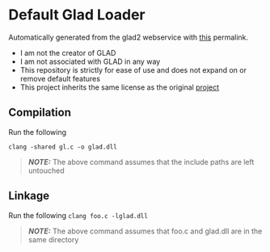 # Default Glad Loader

Automatically generated from the glad2 webservice with [this](https://gen.glad.sh/#generator=c&api=gl%3D4.6&profile=gl%3Dcore%2Cgles1%3Dcommon&options=LOADER) permalink.

- I am not the creator of GLAD
- I am not associated with GLAD in any way
- This repository is strictly for ease of use and does not expand on or remove default features
- This project inherits the same license as the original [project](https://github.com/Dav1dde/glad)

## Compilation
Run the following

`clang -shared gl.c -o glad.dll`

> **_NOTE:_** The above command assumes that the include paths are left untouched
## Linkage
Run the following
`clang foo.c -lglad.dll`

> **_NOTE:_** The above command assumes that foo.c and glad.dll are in the same directory
